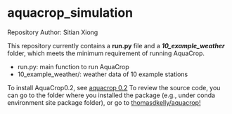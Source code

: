 # aquacrop_simulation
Repository Author: Sitian Xiong

This repository currently contains a **run.py** file and a ***10_example_weather*** folder, which meets the minimum requirement of running AquaCrop.

* run.py: main function to run AquaCrop
* 10_example_weather/: weather data of 10 example stations

To install AquaCrop0.2, see [aquacrop 0.2](https://pypi.org/project/aquacrop/)
To review the source code, you can go to the folder where you installed the package (e.g., under conda environment site package folder), or go to [thomasdkelly/aquacrop!](https://github.com/thomasdkelly/aquacrop/tree/e7699a3fd9990955f77346495cdc4d1a6930617d/aquacrop)
